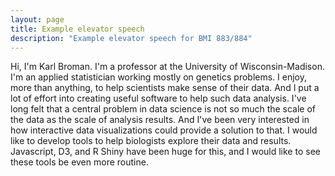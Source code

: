 ```yaml
---
layout: page
title: Example elevator speech
description: "Example elevator speech for BMI 883/884"
---
```



Hi, I'm Karl Broman. I'm a professor at the University of
Wisconsin-Madison. I'm an applied statistician working mostly on
genetics problems. I enjoy, more than anything, to help scientists
make sense of their data. And I put a lot of effort into creating
useful software to help such data analysis. I've long felt that
a central problem in data science is not so much the scale of the data
as the scale of analysis results. And I've been very interested in
how interactive data visualizations could provide a solution to that.
I would like to develop tools to help biologists explore their data
and results. Javascript, D3, and R Shiny have been huge for this,
and I would like to see these tools be even more routine.
